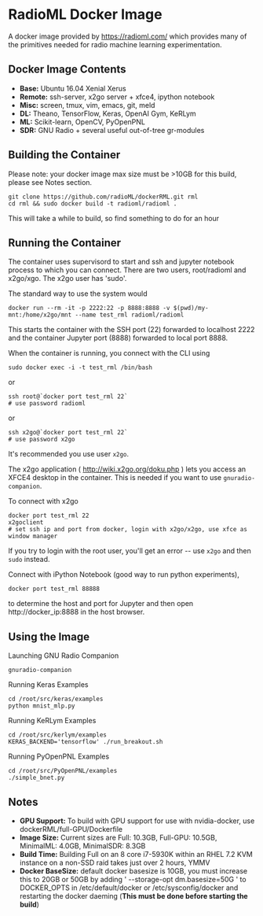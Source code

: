 
# RadioML Docker Image

A docker image provided by https://radioml.com/ which provides many of the primitives needed for radio machine learning experimentation.

## Docker Image Contents

 - **Base:**   Ubuntu 16.04 Xenial Xerus
 - **Remote:** ssh-server, x2go server + xfce4, ipython notebook
 - **Misc:**   screen, tmux, vim, emacs, git, meld
 - **DL:**     Theano, TensorFlow, Keras, OpenAI Gym, KeRLym
 - **ML:**     Scikit-learn, OpenCV, PyOpenPNL
 - **SDR:**    GNU Radio + several useful out-of-tree gr-modules

## Building the Container

Please note: your docker image max size must be >10GB for this build, please see Notes section.

```
git clone https://github.com/radioML/dockerRML.git rml
cd rml && sudo docker build -t radioml/radioml . 
```

This will take a while to build, so find something to do for an hour

## Running the Container

The container uses supervisord to start and ssh and jupyter 
notebook process to which you can connect. There are two
users, root/radioml and x2go/xgo. The x2go user has 'sudo'.

The standard way to use the system would

```
docker run --rm -it -p 2222:22 -p 8888:8888 -v $(pwd)/my-mnt:/home/x2go/mnt --name test_rml radioml/radioml
```

This starts the container with the SSH port (22) forwarded to localhost 2222
and the container Jupyter port (8888) forwarded to local port 8888.

When the container is running, you connect with the CLI using
```
sudo docker exec -i -t test_rml /bin/bash
```
or
```
ssh root@`docker port test_rml 22`
# use password radioml
```
or
```
ssh x2go@`docker port test_rml 22`
# use password x2go
```
It's recommended you use user `x2go`.

The x2go application ( http://wiki.x2go.org/doku.php ) lets
you access an XFCE4 desktop in the container. This is needed
if you want to use `gnuradio-companion`.

To connect with x2go
```
docker port test_rml 22
x2goclient
# set ssh ip and port from docker, login with x2go/x2go, use xfce as window manager
```
If you try to login with the root user, you'll get an error -- use `x2go` and then `sudo` instead.


Connect with iPython Notebook (good way to run python experiments),
```
docker port test_rml 88888
```
to determine the host and port for Jupyter
and then open http://docker_ip:8888 in the host browser.

## Using the Image

Launching GNU Radio Companion

```
gnuradio-companion
```

Running Keras Examples
```
cd /root/src/keras/examples
python mnist_mlp.py 
```

Running KeRLym Examples
```
cd /root/src/kerlym/examples
KERAS_BACKEND='tensorflow' ./run_breakout.sh
```

Running PyOpenPNL Examples
```
cd /root/src/PyOpenPNL/examples
./simple_bnet.py
```

## Notes

 - **GPU Support:** To build with GPU support for use with nvidia-docker, use dockerRML/full-GPU/Dockerfile 
 - **Image Size:** Current sizes are Full: 10.3GB, Full-GPU: 10.5GB, MinimalML: 4.0GB, MinimalSDR: 8.3GB
 - **Build Time:** Building Full on an 8 core i7-5930K within an RHEL 7.2 KVM instance on a non-SSD raid takes just over 2 hours, YMMV
 - **Docker BaseSize:** default docker basesize is 10GB, you must increase this to 20GB or 50GB by adding ' --storage-opt dm.basesize=50G ' to DOCKER_OPTS in /etc/default/docker or /etc/sysconfig/docker and restarting the docker daeming (**This must be done before starting the build**)



